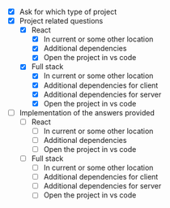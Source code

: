 - [x] Ask for which type of project
- [x] Project related questions
  - [x] React
      - [x] In current or some other location
      - [x] Additional dependencies
      - [x] Open the project in vs code
  - [x] Full stack
      - [x] In current or some other location
      - [x] Additional dependencies for client
      - [x] Additional dependencies for server
      - [x] Open the project in vs code
- [ ] Implementation of the answers provided
  - [ ] React
      - [ ] In current or some other location
      - [ ] Additional dependencies
      - [ ] Open the project in vs code
  - [ ] Full stack
      - [ ] In current or some other location
      - [ ] Additional dependencies for client
      - [ ] Additional dependencies for server
      - [ ] Open the project in vs code 